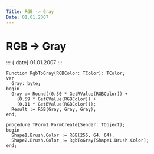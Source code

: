 ```yaml
---
Title: RGB -> Gray
Date: 01.01.2007
---
```



RGB -> Gray
===========

::: {.date}
01.01.2007
:::

    Function RgbToGray(RGBColor: TColor): TColor;
    var
      Gray: byte;
    begin
      Gray := Round((0.30 * GetRValue(RGBColor)) +
        (0.59 * GetGValue(RGBColor)) +
        (0.11 * GetBValue(RGBColor)));
      Result := RGB(Gray, Gray, Gray);
    end;
     
    procedure TForm1.FormCreate(Sender: TObject);
    begin
      Shape1.Brush.Color := RGB(255, 64, 64);
      Shape2.Brush.Color := RgbToGray(Shape1.Brush.Color);
    end;
